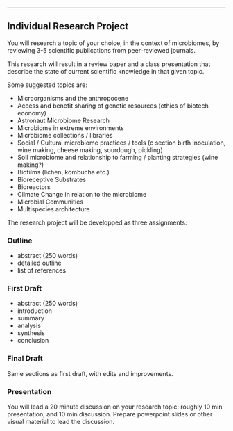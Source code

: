
___
## Individual Research Project

You will research a topic of your choice, in the context of microbiomes, by reviewing 3-5 scientific publications from peer-reviewed journals. 

This research will result in a review paper and a class presentation that describe the state of current scientific knowledge in that given topic. 

Some suggested topics are:

- Microorganisms and the anthropocene
- Access and benefit sharing of genetic resources (ethics of biotech economy)
- Astronaut Microbiome Research
- Microbiome in extreme environments
- Microbiome collections / libraries
- Social / Cultural microbiome practices / tools (c section birth inoculation, wine making, cheese making, sourdough, pickling)
- Soil microbiome and relationship to farming / planting strategies (wine making?)
- Biofilms (lichen, kombucha etc.) 
- Bioreceptive Substrates
- Bioreactors
- Climate Change in relation to the microbiome
- Microbial Communities 
- Multispecies architecture

The research project will be developped as three assignments: 

### Outline

- abstract (250 words)
- detailed outline
- list of references

### First Draft

- abstract (250 words)
- introduction
- summary
- analysis
- synthesis
- conclusion

### Final Draft

Same sections as first draft, with edits and improvements. 

### Presentation

You will lead a 20 minute discussion on your research topic: roughly 10 min presentation, and 10 min discussion. Prepare powerpoint slides or other visual material to lead the discussion. 




